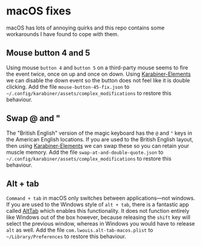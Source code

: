# macOS fixes
macOS has lots of annoying quirks and this repo contains some workarounds I have found to cope with them.

## Mouse button 4 and 5 
Using mouse `button 4` and `button 5` on a third-party mouse seems to fire the event twice, once on up and once on down.
Using [Karabiner-Elements](https://karabiner-elements.pqrs.org/) we can disable the down event so the button does not feel like it is double clicking.
Add the file `mouse-button-45-fix.json` to `~/.config/karabiner/assets/complex_modifications` to restore this behaviour.

## Swap @ and "
The "British English" version of the magic keyboard has the `@` and `"` keys in the American English locations.
If you are used to the British English layout, then using [Karabiner-Elements](https://karabiner-elements.pqrs.org/) we can swap these so you can retain your muscle memory.
Add the file `swap-at-and-double-quote.json` to `~/.config/karabiner/assets/complex_modifications` to restore this behaviour.

## Alt + tab
`Command + tab` in macOS only switches between applications—not windows.
If you are used to the Windows style of `alt + tab`, there is a fantastic app called [AltTab](https://alt-tab-macos.netlify.app/) which enables this functionality.
It does not function entirely like Windows out of the box however, because releasing the `shift` key will select the previous window, whereas in Windows you would have to release `alt` as well.
Add the file `com.lwouis.alt-tab-macos.plist` to `~/Library/Preferences` to restore this behaviour.
